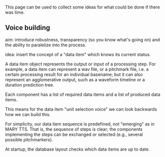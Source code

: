 This page can be used to collect some ideas for what could be done if there was time.

Voice building
--------------

aim: introduce robustness, transparency (so you know what's going on)
and the ability to paralelize into the process.

idea: insert the concept of a "data item" which knows its current status.

A data item object represents the output or input of a processing step.
For example, a data item can represent a wav file, or a pitchmark file, i.e.
a certain processing result for an individual basename;
but it can also represent an agglomerative output, such as a waveform timeline or a duration prediction tree.

Each component has a list of required data items and a list of produced data items.

This means for the data item "unit selection voice" we can look backwards how we can build this.

For simplicity, our data item sequence is predefined, not "emerging" as in MARY TTS. That is, the sequence of steps is clear; the components implementing the steps can be exchanged or selected (e.g., several possible pitchmarkers).

At startup, the database layout checks which data items are up to date.